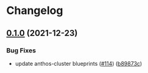 # Changelog

## [0.1.0](https://www.github.com/GoogleCloudPlatform/blueprints/compare/anthos-cluster-blueprint-v0.0.1...anthos-cluster-blueprint-v0.1.0) (2021-12-23)


### Bug Fixes

* update anthos-cluster blueprints ([#114](https://www.github.com/GoogleCloudPlatform/blueprints/issues/114)) ([b89873c](https://www.github.com/GoogleCloudPlatform/blueprints/commit/b89873cbf8fce5161687ed5dce78a4e26bc63dc7))

